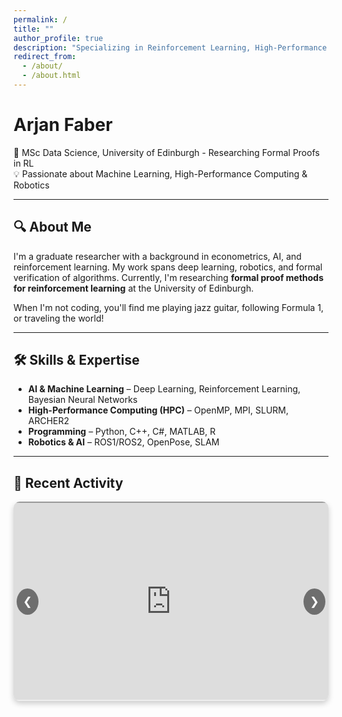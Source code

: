 ```yaml
---
permalink: /
title: ""
author_profile: true
description: "Specializing in Reinforcement Learning, High-Performance Computing, and Robotics."
redirect_from: 
  - /about/
  - /about.html
---
```


# Arjan Faber  

🔬 MSc Data Science, University of Edinburgh - Researching Formal Proofs in RL  
💡 Passionate about Machine Learning, High-Performance Computing & Robotics  

---

## 🔍 About Me  

I'm a graduate researcher with a background in econometrics, AI, and reinforcement learning. My work spans deep learning, robotics, and formal verification of algorithms. Currently, I'm researching **formal proof methods for reinforcement learning** at the University of Edinburgh.  

When I'm not coding, you'll find me playing jazz guitar, following Formula 1, or traveling the world!  

---

## 🛠️ Skills & Expertise  

- **AI & Machine Learning** – Deep Learning, Reinforcement Learning, Bayesian Neural Networks  
- **High-Performance Computing (HPC)** – OpenMP, MPI, SLURM, ARCHER2  
- **Programming** – Python, C++, C#, MATLAB, R  
- **Robotics & AI** – ROS1/ROS2, OpenPose, SLAM  

---

## 🎥 Recent Activity

<div class="slider-container">
    <div class="video-slider">
        <div class="video">
            <iframe class="video-frame" src="https://www.youtube.com/embed/k-XBWFp1FAQ?autoplay=0&mute=0" allowfullscreen></iframe>
        </div>
        <div class="video">
            <video class="video-frame" controls>
                <source src="https://arjfaber.github.io/files/Harmony_ML_Module_Final-2.mp4" type="video/mp4">
                Your browser does not support the video tag.
            </video>
        </div>
        <div class="video">
         <iframe class="video-frame" src="https://www.youtube.com/embed/X8vEKe2i508?autoplay=0&mute=0" allowfullscreen></iframe>
        </div>
    </div>
    <button class="btn prev" onclick="moveSlider(-1)">&#10094;</button>
    <button class="btn next" onclick="moveSlider(1)">&#10095;</button>
</div>

<style>
    .slider-container {
        max-width: 100%;
        width: auto;
        overflow: hidden;
        position: relative;
        margin: auto;
        border-radius: 10px;
        box-shadow: 0px 4px 10px rgba(0, 0, 0, 0.2);
        display: flex;
        justify-content: center;
        align-items: center;
    }

    .video-slider {
        display: flex;
        width: 300%;
        transition: transform 0.5s ease-in-out;
    }

    .video {
        min-width: 100%;
        box-sizing: border-box;
        display: flex;
        justify-content: center;
        align-items: center;
    }

    .video-frame {
        width: 560px;
        height: 315px;
        border-radius: 10px;
    }

    .btn {
        position: absolute;
        top: 50%;
        transform: translateY(-50%);
        background-color: rgba(0, 0, 0, 0.5);
        color: white;
        border: none;
        padding: 10px;
        cursor: pointer;
        font-size: 18px;
        border-radius: 50%;
    }

    .prev { left: 5px; }
    .next { right: 5px; }

    .btn:hover {
        background-color: rgba(0, 0, 0, 0.8);
    }
</style>

<script>
    let index = 0;
  const slider = document.querySelector('.video-slider');
const totalVideos = document.querySelectorAll('.video').length;

let autoSlideInterval;
let isVideoPlaying = false;

function updateSlider() {
    slider.style.transform = `translateX(-${index * 100}%)`;  // Added backticks to create a valid string
}

function moveSlider(direction) {
    if (!isVideoPlaying) {
        index = (index + direction + totalVideos) % totalVideos;
        updateSlider();
    }
}

function autoSlide() {
    if (!isVideoPlaying) {
        index = (index + 1) % totalVideos;
        updateSlider();
    }
}

function startAutoSlide() {
    if (!autoSlideInterval && !isVideoPlaying) {
        autoSlideInterval = setInterval(autoSlide, 5000);
    }
}

function stopAutoSlide() {
    clearInterval(autoSlideInterval);
    autoSlideInterval = null;
}

// Ensure the auto-slide functionality works even without interaction
document.addEventListener('DOMContentLoaded', function () {
    startAutoSlide();
});

// Pause auto-slide when a video starts playing
const videos = document.querySelectorAll('video');
videos.forEach(video => {
    video.addEventListener('play', () => {
        isVideoPlaying = true;
        stopAutoSlide();
    });
    video.addEventListener('pause', () => {
        isVideoPlaying = false;
        startAutoSlide();
    });
    video.addEventListener('ended', () => {
        isVideoPlaying = false;
        startAutoSlide();
    });
});

// Initialize the slider position
updateSlider();

</script>

